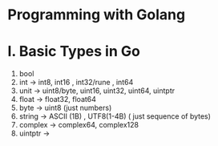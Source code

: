 # Programming with Golang
# I. Basic Types in Go
 1. bool
 2. int  -> int8,  int16 , int32/rune , int64
 3. unit -> uint8/byte, uint16, uint32, uint64, uintptr
 4. float -> float32,  float64
 5. byte  -> uint8 (just numbers)
 6. string  -> ASCII (1B) , UTF8(1-4B) ( just sequence of bytes)
 7. complex -> complex64,  complex128
 8. uintptr -> 
 

 
